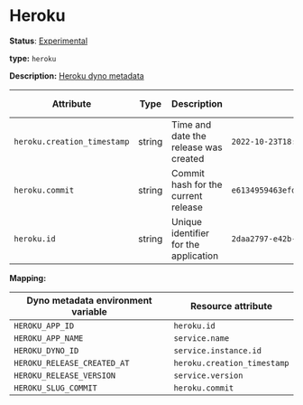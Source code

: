 # Heroku

**Status**: [Experimental](../../../document-status.md)

**type:** `heroku`

**Description:** [Heroku dyno metadata]

<!-- semconv heroku -->
| Attribute  | Type | Description  | Examples  | Requirement Level |
|---|---|---|---|---|
| `heroku.creation_timestamp` | string | Time and date the release was created | `2022-10-23T18:00:42Z` | Optional |
| `heroku.commit` | string | Commit hash for the current release | `e6134959463efd8966b20e75b913cafe3f5ec` | Optional |
| `heroku.id` | string | Unique identifier for the application | `2daa2797-e42b-4624-9322-ec3f968df4da` | Optional |
<!-- endsemconv -->

**Mapping:**

| Dyno metadata environment variable | Resource attribute          |
|------------------------------------|-----------------------------|
| `HEROKU_APP_ID`                    | `heroku.id`                 |
| `HEROKU_APP_NAME`                  | `service.name`              |
| `HEROKU_DYNO_ID`                   | `service.instance.id`       |
| `HEROKU_RELEASE_CREATED_AT`        | `heroku.creation_timestamp` |
| `HEROKU_RELEASE_VERSION`           | `service.version`           |
| `HEROKU_SLUG_COMMIT`               | `heroku.commit`             |

[Heroku dyno metadata]: https://devcenter.heroku.com/articles/dyno-metadata